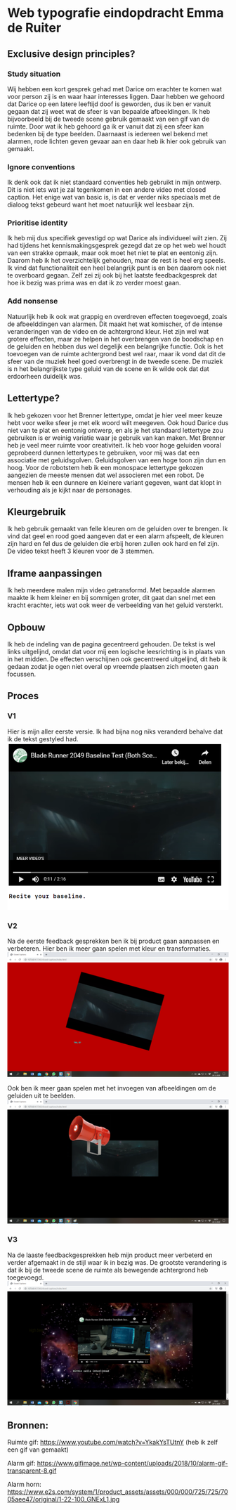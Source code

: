 # Web typografie eindopdracht Emma de Ruiter

## Exclusive design principles?
### Study situation
Wij hebben een kort gesprek gehad met Darice om erachter te komen wat voor person zij is en waar haar interesses liggen. Daar hebben we gehoord dat Darice op een latere leeftijd doof is geworden, dus ik ben er vanuit gegaan dat zij weet wat de sfeer is van bepaalde afbeeldingen. Ik heb bijvoorbeeld bij de tweede scene gebruik gemaakt van een gif van de ruimte. Door wat ik heb gehoord ga ik er vanuit dat zij een sfeer kan bedenken bij de type beelden.
Daarnaast is iedereen wel bekend met alarmen, rode lichten geven gevaar aan en daar heb ik hier ook gebruik van gemaakt.

### Ignore conventions
Ik denk ook dat ik niet standaard conventies heb gebruikt in mijn ontwerp. Dit is niet iets wat je zal tegenkomen in een andere video met closed caption. Het enige wat van basic is, is dat er verder niks speciaals met de dialoog tekst gebeurd want het moet natuurlijk wel leesbaar zijn. 

### Prioritise identity
Ik heb mij dus specifiek gevestigd op wat Darice als individueel wilt zien. Zij had tijdens het kennismakingsgesprek gezegd dat ze op het web wel houdt van een strakke opmaak, maar ook moet het niet te plat en eentonig zijn. Daarom heb ik het overzichtelijk gehouden, maar de rest is heel erg speels. Ik vind dat functionaliteit een heel belangrijk punt is en ben daarom ook niet te overboard gegaan. Zelf zei zij ook bij het laatste feedbackgesprek dat hoe ik bezig was prima was en dat ik zo verder moest gaan. 

### Add nonsense
Natuurlijk heb ik ook wat grappig en overdreven effecten toegevoegd, zoals de afbeelddingen van alarmen. Dit maakt het wat komischer, of de intense veranderingen van de video en de achtergrond kleur. Het zijn wel wat grotere effecten, maar ze helpen in het overbrengen van de boodschap en de geluiden en hebben dus wel degelijk een belangrijke functie. Ook is het toevoegen van de ruimte achtergrond best wel raar, maar ik vond dat dit de sfeer van de muziek heel goed overbrengt in de tweede scene. De muziek is n het belangrijkste type geluid van de scene en ik wilde ook dat dat erdoorheen duidelijk was.

## Lettertype?
Ik heb gekozen voor het Brenner lettertype, omdat je hier veel meer keuze hebt voor welke sfeer je met elk woord wilt meegeven. Ook houd Darice dus niet van te plat en eentonig ontwerp, en als je het standaard lettertype zou gebruiken is er weinig variatie waar je gebruik van kan maken. Met Brenner heb je veel meer ruimte voor creativiteit. Ik heb voor hoge geluiden vooral geprobeerd dunnen lettertypes te gebruiken, voor mij was dat een associatie met geluidsgolven. Geluidsgolven van een hoge toon zijn dun en hoog. Voor de robotstem heb ik een monospace lettertype gekozen aangezien de meeste mensen dat wel associeren met een robot. De mensen heb ik een dunnere en kleinere variant gegeven, want dat klopt in verhouding als je kijkt naar de personages. 

## Kleurgebruik
Ik heb gebruik gemaakt van felle kleuren om de geluiden over te brengen. Ik vind dat geel en rood goed aangeven dat er een alarm afspeelt, de kleuren zijn hard en fel dus de geluiden die erbij horen zullen ook hard en fel zijn. De video tekst heeft 3 kleuren voor de 3 stemmen. 

## Iframe aanpassingen
Ik heb meerdere malen mijn video getransformd. Met bepaalde alarmen maakte ik hem kleiner en bij sommigen groter, dit gaat dan snel met een kracht erachter, iets wat ook weer de verbeelding van het geluid versterkt.

## Opbouw
Ik heb de indeling van de pagina gecentreerd gehouden. De tekst is wel links uitgelijnd, omdat dat voor mij een logische leesrichting is in plaats van in het midden. De effecten verschijnen ook gecentreerd uitgelijnd, dit heb ik gedaan zodat je ogen niet overal op vreemde plaatsen zich moeten gaan focussen. 

## Proces
### V1
Hier is mijn aller eerste versie. Ik had bijna nog niks veranderd behalve dat ik de tekst gestyled had.
![](procesv2/v1.PNG)

### V2
Na de eerste feedback gesprekken ben ik bij product gaan aanpassen en verbeteren. Hier ben ik meer gaan spelen met kleur en transformaties.
![](procesv2/v2.png)

Ook ben ik meer gaan spelen met het invoegen van afbeeldingen om de geluiden uit te beelden.
![](procesv2/v22.png)

### V3
Na de laaste feedbackgesprekken heb mijn product meer verbeterd en verder afgemaakt in de stijl waar ik in bezig was. De grootste verandering is dat ik bij de tweede scene de ruimte als bewegende achtergrond heb toegevoegd.
![](procesv2/ruimte.png)

## Bronnen:
Ruimte gif: https://www.youtube.com/watch?v=YkakYsTUtnY (heb ik zelf een gif van gemaakt)

Alarm gif: https://www.gifimage.net/wp-content/uploads/2018/10/alarm-gif-transparent-8.gif

Alarm horn: https://www.e2s.com/system/1/product_assets/assets/000/000/725/725/7005aee47/original/1-22-100_GNExL1.jpg
